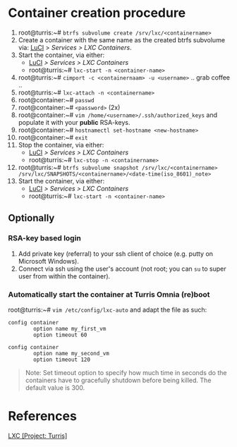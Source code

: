 # Container creation procedure

1. root@turris:~# `btrfs subvolume create /srv/lxc/<containername>`
2. Create a container with the same name as the created btrfs subvolume via: [LuCI](192.168.1.1/cgi-bin/luci/) > *Services > LXC Containers*.
3. Start the container, via either:
    - [LuCI](192.168.1.1/cgi-bin/luci/) *> Services > LXC Containers*
    - root@turris:~# `lxc-start -n <container-name>`
7. root@turris:~# `cimport -c <containernaam> -u <username>` .. grab coffee ..
8. root@turris:~# `lxc-attach -n <containername>`
9. root@container:~# `passwd`
10. root@container:~# `<password>` (2x)
11. root@container:~# `vim /home/<username>/.ssh/authorized_keys` and populate it with your **public** RSA-keys.
12. root@container:~# `hostnamectl set-hostname <new-hostname>`
12. root@container:~# `exit`
13. Stop the container, via either:
    - [LuCI](192.168.1.1/cgi-bin/luci/) *> Services > LXC Containers*
    - root@turris:~# `lxc-stop -n <containername>`
15. root@turris:~# `btrfs subvolume snapshot /srv/lxc/<containername> /srv/lxc/SNAPSHOTS/<containername>/<date-time(iso_8601)_note>`
17. Start the container, via either:
    - [LuCI](192.168.1.1/cgi-bin/luci/) *> Services > LXC Containers*
    - root@turris:~# `lxc-start -n <container-name>`

## Optionally

### RSA-key based login

1. Add private key (referral) to your ssh client of choice (e.g. putty on Microsoft Windows).
2. Connect via ssh using the user's account (not root; you can `su` to super user from within the container).


### Automatically start the container at Turris Omnia (re)boot

root@turris:~# `vim /etc/config/lxc-auto` and adapt the file as such:

```
config container
        option name my_first_vm
        option timeout 60
        
config container
        option name my_second_vm
        option timeout 120
```
> Note: Set timeout option to specify how much time in seconds do the containers have to gracefully shutdown before being killed. The default value is 300. 


# References

[LXC [Project: Turris]][1]

<!-- REFERENCES -->
[1]:https://www.turris.cz/doc/en/howto/lxc

